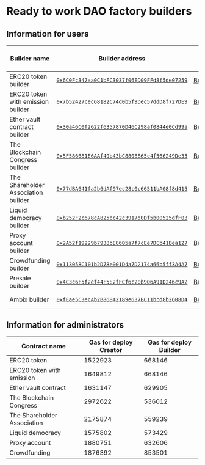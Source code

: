 # Ready to work DAO factory builders

## Information for users

Builder name | Builder address  | Builder abi   | Abi for created contract | Gas for use | Service fee
-------------|------------------|---------------|--------------------------|-------------|-------------
ERC20 token builder | [`0x6C0Fc347aa0C1bFC3037f06ED09FFd8f5de07259`](https://etherscan.io/address/0x6C0Fc347aa0C1bFC3037f06ED09FFd8f5de07259) |  [BuilderToken.json](https://raw.githubusercontent.com/airalab/DAO-Factory/master/abi/BuilderToken.json) | [Token.json](https://raw.githubusercontent.com/airalab/core/master/abi/Token.json) | - | 0.1 Ether
ERC20 token with emission builder |  [`0x7b52427cec68182C74d0b5f9Dec57ddD8f727DE9`](https://etherscan.io/address/0x7b52427cec68182C74d0b5f9Dec57ddD8f727DE9) | [BuilderTokenEmission.json](https://raw.githubusercontent.com/airalab/DAO-Factory/master/abi/BuilderTokenEmission.json) | [TokenEmission.json](https://raw.githubusercontent.com/airalab/core/master/abi/TokenEmission.json) | - | 0.1 Ether
Ether vault contract builder |   [`0x30a46C0f2622f6357870D46C298af0844e0Cd99a`](https://etherscan.io/address/0x30a46C0f2622f6357870D46C298af0844e0Cd99a) |  [BuilderTokenEther.json](https://raw.githubusercontent.com/airalab/DAO-Factory/master/abi/BuilderTokenEther.json) | [TokenEther.json](https://raw.githubusercontent.com/airalab/core/master/abi/TokenEther.json) | - | 0.1 Ether
The Blockchain Congress builder | [`0x5F586681E6AAf49b43bC8808B65c4f566249De35`](https://etherscan.io/address/0x5F586681E6AAf49b43bC8808B65c4f566249De35) |  [BuilderCongress.json](https://raw.githubusercontent.com/airalab/DAO-Factory/master/abi/BuilderCongress.json) | [Congress.json](https://raw.githubusercontent.com/airalab/core/master/abi/Congress.json) | - | 0.1 Ether
The Shareholder Association builder |  [`0x77dBA641fa2b6dAf97ec28c0c66511bA08f8d415`](https://etherscan.io/address/0x77dBA641fa2b6dAf97ec28c0c66511bA08f8d415) |  [BuilderAssociation.json](https://raw.githubusercontent.com/airalab/DAO-Factory/master/abi/BuilderAssociation.json) | [Association.json](https://raw.githubusercontent.com/airalab/core/master/abi/Association.json) | - | 0.1 Ether
Liquid democracy builder |   [`0xb252F2c678cA825bc42c3917d0Df5b00525dfF03`](https://etherscan.io/address/0xb252F2c678cA825bc42c3917d0Df5b00525dfF03) |  [BuilderLiquidDemocracy.json](https://raw.githubusercontent.com/airalab/DAO-Factory/master/abi/BuilderLiquidDemocracy.json) | [LiquidDemocracy.json](https://raw.githubusercontent.com/airalab/core/master/abi/LiquidDemocracy.json) | - | 0.1 Ether
Proxy account builder |   [`0x2A52f19229b7938bE8605a7f7cEe7DCb41Bea127`](https://etherscan.io/address/0x2A52f19229b7938bE8605a7f7cEe7DCb41Bea127) |  [BuilderProxy.json](https://raw.githubusercontent.com/airalab/DAO-Factory/master/abi/BuilderProxy.json) | [Proxy.json](https://raw.githubusercontent.com/airalab/core/master/abi/Proxy.json) | - | 0.1 Ether
Crowdfunding builder | [`0x113058C101b2D78e001D4a7D2174a66b5ff3A4A7`](https://etherscan.io/address/0x113058C101b2D78e001D4a7D2174a66b5ff3A4A7) |  [BuilderCrowdfunding.json](https://raw.githubusercontent.com/airalab/DAO-Factory/master/abi/BuilderCrowdfunding.json) | [Crowdfunding.json](https://raw.githubusercontent.com/airalab/core/master/abi/Crowdfunding.json) | - | 0.1 Ether
Presale builder | [`0x4C3c6F5f2ef44F5E2fFCf6c20b906A91D246c9A2`](https://etherscan.io/address/0x4C3c6F5f2ef44F5E2fFCf6c20b906A91D246c9A2) |  [BuilderPresale.json](https://raw.githubusercontent.com/airalab/DAO-Factory/master/abi/BuilderPresale.json) | [Presale.json](https://raw.githubusercontent.com/airalab/core/master/abi/Presale.json) | - | 0.1 Ether
Ambix builder | [`0xfEae5C3ecAb2B86842189e637BC11bcd8b2608D4`](https://etherscan.io/address/0xfEae5C3ecAb2B86842189e637BC11bcd8b2608D4) |  [BuilderAmbix.json](https://raw.githubusercontent.com/airalab/DAO-Factory/master/abi/BuilderAmbix.json) | [Ambix.json](https://raw.githubusercontent.com/airalab/core/master/abi/Ambix.json) | - | 0.1 Ether

## Information for administrators

Contract name               | Gas for deploy Creator | Gas for deploy Builder
----------------------------|-----------------|----------------
ERC20 token                 | 1522923         | 668146
ERC20 token with emission   | 1649812         | 668146
Ether vault contract        | 1631147         | 629905
The Blockchain Congress     | 2972622         | 536012
The Shareholder Association | 2175874         | 559239
Liquid democracy            | 1575802         | 573429
Proxy account               | 1880751         | 632606
Crowdfunding                | 1876392         | 853501
